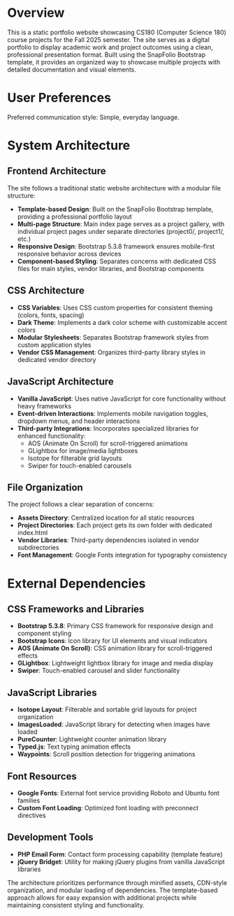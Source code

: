 # Overview

This is a static portfolio website showcasing CS180 (Computer Science 180) course projects for the Fall 2025 semester. The site serves as a digital portfolio to display academic work and project outcomes using a clean, professional presentation format. Built using the SnapFolio Bootstrap template, it provides an organized way to showcase multiple projects with detailed documentation and visual elements.

# User Preferences

Preferred communication style: Simple, everyday language.

# System Architecture

## Frontend Architecture

The site follows a traditional static website architecture with a modular file structure:

- **Template-based Design**: Built on the SnapFolio Bootstrap template, providing a professional portfolio layout
- **Multi-page Structure**: Main index page serves as a project gallery, with individual project pages under separate directories (project0/, project1/, etc.)
- **Responsive Design**: Bootstrap 5.3.8 framework ensures mobile-first responsive behavior across devices
- **Component-based Styling**: Separates concerns with dedicated CSS files for main styles, vendor libraries, and Bootstrap components

## CSS Architecture

- **CSS Variables**: Uses CSS custom properties for consistent theming (colors, fonts, spacing)
- **Dark Theme**: Implements a dark color scheme with customizable accent colors
- **Modular Stylesheets**: Separates Bootstrap framework styles from custom application styles
- **Vendor CSS Management**: Organizes third-party library styles in dedicated vendor directory

## JavaScript Architecture

- **Vanilla JavaScript**: Uses native JavaScript for core functionality without heavy frameworks
- **Event-driven Interactions**: Implements mobile navigation toggles, dropdown menus, and header interactions
- **Third-party Integrations**: Incorporates specialized libraries for enhanced functionality:
  - AOS (Animate On Scroll) for scroll-triggered animations
  - GLightbox for image/media lightboxes
  - Isotope for filterable grid layouts
  - Swiper for touch-enabled carousels

## File Organization

The project follows a clear separation of concerns:

- **Assets Directory**: Centralized location for all static resources
- **Project Directories**: Each project gets its own folder with dedicated index.html
- **Vendor Libraries**: Third-party dependencies isolated in vendor subdirectories
- **Font Management**: Google Fonts integration for typography consistency

# External Dependencies

## CSS Frameworks and Libraries

- **Bootstrap 5.3.8**: Primary CSS framework for responsive design and component styling
- **Bootstrap Icons**: Icon library for UI elements and visual indicators
- **AOS (Animate On Scroll)**: CSS animation library for scroll-triggered effects
- **GLightbox**: Lightweight lightbox library for image and media display
- **Swiper**: Touch-enabled carousel and slider functionality

## JavaScript Libraries

- **Isotope Layout**: Filterable and sortable grid layouts for project organization
- **ImagesLoaded**: JavaScript library for detecting when images have loaded
- **PureCounter**: Lightweight counter animation library
- **Typed.js**: Text typing animation effects
- **Waypoints**: Scroll position detection for triggering animations

## Font Resources

- **Google Fonts**: External font service providing Roboto and Ubuntu font families
- **Custom Font Loading**: Optimized font loading with preconnect directives

## Development Tools

- **PHP Email Form**: Contact form processing capability (template feature)
- **jQuery Bridget**: Utility for making jQuery plugins from vanilla JavaScript libraries

The architecture prioritizes performance through minified assets, CDN-style organization, and modular loading of dependencies. The template-based approach allows for easy expansion with additional projects while maintaining consistent styling and functionality.